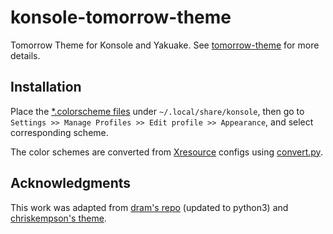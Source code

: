 # konsole-tomorrow-theme

Tomorrow Theme for Konsole and Yakuake.
See [tomorrow-theme](https://github.com/chriskempson/tomorrow-theme) for more details.

## Installation

Place the [*.colorscheme files](./Konsole) under `~/.local/share/konsole`, then go to
`Settings >> Manage Profiles >> Edit profile >> Appearance`, and select corresponding
scheme.

The color schemes are converted
from [Xresource](https://github.com/chriskempson/tomorrow-theme/tree/master/Xdefaults)
configs using [convert.py](./convert.py).

## Acknowledgments

This work was adapted from [dram's repo](https://github.com/dram/konsole-tomorrow-theme)
(updated to python3) and [chriskempson's theme](https://github.com/chriskempson/tomorrow-theme).
